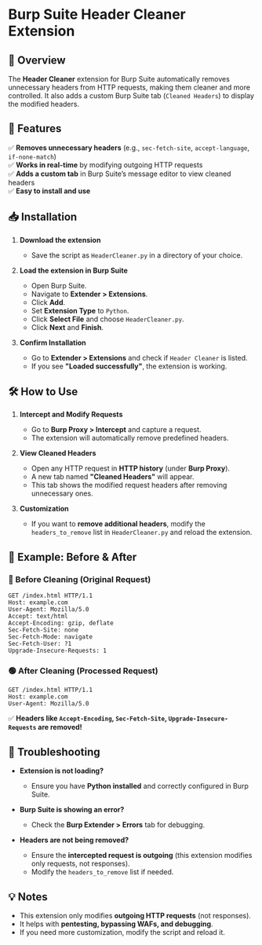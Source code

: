 # Burp Suite Header Cleaner Extension

## 📌 Overview
The **Header Cleaner** extension for Burp Suite automatically removes unnecessary headers from HTTP requests, making them cleaner and more controlled. It also adds a custom Burp Suite tab (`Cleaned Headers`) to display the modified headers.

## 🔧 Features
✅ **Removes unnecessary headers** (e.g., `sec-fetch-site`, `accept-language`, `if-none-match`)  
✅ **Works in real-time** by modifying outgoing HTTP requests  
✅ **Adds a custom tab** in Burp Suite’s message editor to view cleaned headers  
✅ **Easy to install and use**  

## 📥 Installation
1. **Download the extension**  
   - Save the script as `HeaderCleaner.py` in a directory of your choice.

2. **Load the extension in Burp Suite**  
   - Open Burp Suite.
   - Navigate to **Extender > Extensions**.
   - Click **Add**.
   - Set **Extension Type** to `Python`.
   - Click **Select File** and choose `HeaderCleaner.py`.
   - Click **Next** and **Finish**.

3. **Confirm Installation**  
   - Go to **Extender > Extensions** and check if `Header Cleaner` is listed.
   - If you see **"Loaded successfully"**, the extension is working.

## 🛠️ How to Use
1. **Intercept and Modify Requests**  
   - Go to **Burp Proxy > Intercept** and capture a request.
   - The extension will automatically remove predefined headers.

2. **View Cleaned Headers**  
   - Open any HTTP request in **HTTP history** (under **Burp Proxy**).
   - A new tab named **"Cleaned Headers"** will appear.
   - This tab shows the modified request headers after removing unnecessary ones.

3. **Customization**  
   - If you want to **remove additional headers**, modify the `headers_to_remove` list in `HeaderCleaner.py` and reload the extension.

## 📄 Example: Before & After
### 🔴 Before Cleaning (Original Request)
```
GET /index.html HTTP/1.1
Host: example.com
User-Agent: Mozilla/5.0
Accept: text/html
Accept-Encoding: gzip, deflate
Sec-Fetch-Site: none
Sec-Fetch-Mode: navigate
Sec-Fetch-User: ?1
Upgrade-Insecure-Requests: 1
```

### 🟢 After Cleaning (Processed Request)
```
GET /index.html HTTP/1.1
Host: example.com
User-Agent: Mozilla/5.0
```
✅ **Headers like `Accept-Encoding`, `Sec-Fetch-Site`, `Upgrade-Insecure-Requests` are removed!**  

## 🐞 Troubleshooting
- **Extension is not loading?**  
  - Ensure you have **Python installed** and correctly configured in Burp Suite.

- **Burp Suite is showing an error?**  
  - Check the **Burp Extender > Errors** tab for debugging.

- **Headers are not being removed?**  
  - Ensure the **intercepted request is outgoing** (this extension modifies only requests, not responses).
  - Modify the `headers_to_remove` list if needed.

## 💡 Notes
- This extension only modifies **outgoing HTTP requests** (not responses).
- It helps with **pentesting, bypassing WAFs, and debugging**.
- If you need more customization, modify the script and reload it.


